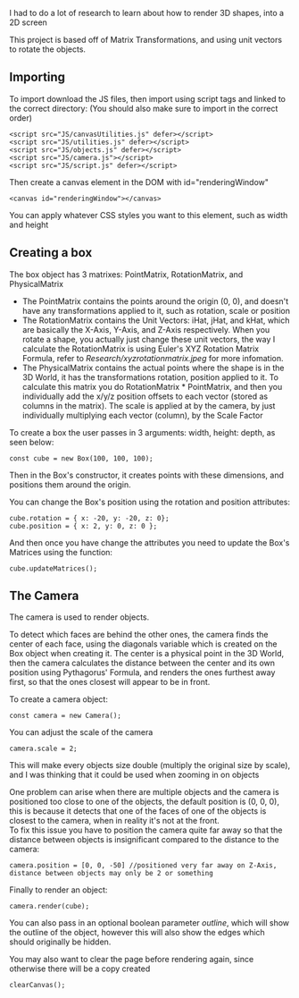 I had to do a lot of research to learn about how to render 3D shapes, into a 2D screen

This project is based off of Matrix Transformations, and using unit vectors to rotate the objects.

## Importing
To import download the JS files, then import using script tags and linked to the correct directory: (You should also make sure to import in the correct order)
```
<script src="JS/canvasUtilities.js" defer></script>
<script src="JS/utilities.js" defer></script>
<script src="JS/objects.js" defer></script>
<script src="JS/camera.js"></script>
<script src="JS/script.js" defer></script>
```

Then create a canvas element in the DOM with id="renderingWindow"
```
<canvas id="renderingWindow"></canvas>
```

You can apply whatever CSS styles you want to this element, such as width and height

## Creating a box
The box object has 3 matrixes: PointMatrix, RotationMatrix, and PhysicalMatrix
- The PointMatrix contains the points around the origin (0, 0), and doesn't have any transformations applied to it, such as rotation, scale or position
- The RotationMatrix contains the Unit Vectors: iHat, jHat, and kHat, which are basically the X-Axis, Y-Axis, and Z-Axis respectively. When you rotate a shape, you actually just change these unit vectors, the way I calculate the RotationMatrix is using Euler's XYZ Rotation Matrix Formula, refer to *Research/xyzrotationmatrix.jpeg* for more infomation.
- The PhysicalMatrix contains the actual points where the shape is in the 3D World, it has the transformations rotation, position applied to it. To calculate this matrix you do RotationMatrix * PointMatrix, and then you individually add the x/y/z position offsets to each vector (stored as columns in the matrix). The scale is applied at by the camera, by just individually multiplying each vector (column), by the Scale Factor

To create a box the user passes in 3 arguments: width, height: depth, as seen below:
```
const cube = new Box(100, 100, 100);
```
Then in the Box's constructor, it creates points with these dimensions, and positions them around the origin.

You can change the Box's position using the rotation and position attributes:
```
cube.rotation = { x: -20, y: -20, z: 0};
cube.position = { x: 2, y: 0, z: 0 };
```

And then once you have change the attributes you need to update the Box's Matrices using the function:
```
cube.updateMatrices();
```

## The Camera
The camera is used to render objects.

To detect which faces are behind the other ones, the camera finds the center of each face, using the diagonals variable which is created on the Box object when creating it. The center is a physical point in the 3D World, then the camera calculates the distance between the center and its own position using Pythagorus' Formula, and renders the ones furthest away first, so that the ones closest will appear to be in front.

To create a camera object:
```
const camera = new Camera();
```

You can adjust the scale of the camera
```
camera.scale = 2;
```
This will make every objects size double (multiply the original size by scale), and I was thinking that it could be used when zooming in on objects

One problem can arise when there are multiple objects and the camera is positioned too close to one of the objects, the default position is (0, 0, 0), this is because it detects that one of the faces of one of the objects is closest to the camera, when in reality it's not at the front.\
To fix this issue you have to position the camera quite far away so that the distance between objects is insignificant compared to the distance to the camera:
```
camera.position = [0, 0, -50] //positioned very far away on Z-Axis, distance between objects may only be 2 or something
```

Finally to render an object:
```
camera.render(cube);
```
You can also pass in an optional boolean parameter *outline*, which will show the outline of the object, however this will also show the edges which should originally be hidden.

You may also want to clear the page before rendering again, since otherwise there will be a copy created
```
clearCanvas();
```